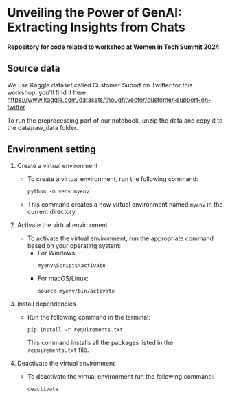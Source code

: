 # Unveiling the Power of GenAI: Extracting Insights from Chats
#### Repository for code related to workshop at Women in Tech Summit 2024

## Source data
We use Kaggle dataset called Customer Suport on Twitter for this workshop, you'll find it here: https://www.kaggle.com/datasets/thoughtvector/customer-support-on-twitter.

To run the preprocessing part of our notebook, unzip the data and copy it to the data/raw_data folder.


## Environment setting

1. Create a virtual environment
   - To create a virtual environment, run the following command:
        ```
        python -m venv myenv
        ```
   - This command creates a new virtual environment named `myenv` in the current directory.

2. Activate the virtual environment
    - To activate the virtual environment, run the appropriate command based on your operating system:
      - For Windows:
        ```
        myenv\Scripts\activate
        ```
      - For macOS/Linux:
        ```
        source myenv/bin/activate
        ```

3. Install dependencies
   - Run the following command in the terminal:
      ```
      pip install -r requirements.txt
      ```
     This command installs all the packages listed in the `requirements.txt` file.

4. Deactivate the virtual environment
   - To deactivate the virtual environment run the following command:
     ```
     deactivate
     ```
